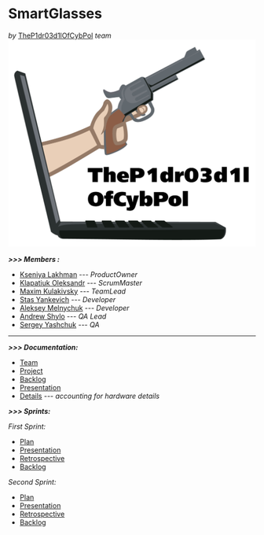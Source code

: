 # SmartGlasses
*by* [TheP1dr03d1lOfCybPol](https://github.com/orgs/progbase/teams/thep1dr03d1lofcybpol) *team*
                              ![alt-текст](https://github.com/progbase/SmartGlasses/blob/master/LOGOO.jpg "опасные типа")


***>>> Members :***

- [Kseniya Lakhman](https://github.com/KseniyaEvans)     --- *ProductOwner*
- [Klapatiuk Oleksandr](https://github.com/Sashko26)     --- *ScrumMaster*
- [Maxim Kulakivsky](https://github.com/maximkulakivsky) --- *TeamLead*
- [Stas Yankevich](https://github.com/0rqheus)           --- *Developer*
- [Aleksey Melnychuk](https://github.com/auvy)           --- *Developer*
- [Andrew Shylo](https://github.com/Some-cool-dude)      --- *QA Lead*
- [Sergey Yashchuk](https://github.com/Svetocvet)        --- *QA*

-----------------------------------------------------------------------------------------------------------------
***>>> Documentation:***
- [Team](https://github.com/orgs/progbase/teams/thep1dr03d1lofcybpol)
- [Project](https://github.com/orgs/progbase/projects/13)
- [Backlog](https://docs.google.com/spreadsheets/d/1un0XAs5o8xwzkeLCT6S_ry1r0s9MqpnYhPaOLHUzux4/edit?usp=sharing)
- [Presentation](https://docs.google.com/presentation/d/1c-skeIGzCjr_AHHZTl8Pt_iZwTrDEFk1cEnb-BENedA/edit?usp=sharing)
- [Details](https://docs.google.com/spreadsheets/d/1zQ5nU8yNbdvmvdgXoNXcjsyCjOdJxLWxV1LH7hPNBns/edit#gid=0) --- *accounting for hardware details*

***>>> Sprints:***

*First Sprint:*
- [Plan](https://docs.google.com/document/d/1INPJL90f3DKKv9FarDjAiP3P5k9_NI2M-P6ZoThfkxA/edit)
- [Presentation](https://docs.google.com/presentation/d/1PeT_7ib4wr3M52Cky45VW7u0TDl4b1JRK9CbhRz3hqY/edit?usp=sharing)
- [Retrospective](https://docs.google.com/spreadsheets/d/1RpRAxShB6cKIvOiXBCNrqr4yBwJqDBSFajcrLgETUmw/edit#gid=0)
- [Backlog](https://docs.google.com/spreadsheets/d/1un0XAs5o8xwzkeLCT6S_ry1r0s9MqpnYhPaOLHUzux4/edit#gid=1425525959)

*Second Sprint:*

- [Plan](https://docs.google.com/document/d/1S2iBNohryQ-TTm_dXW6OEu4vSLIqXXCrnTk-um8b9_M/edit)
- [Presentation](https://docs.google.com/presentation/d/1okDZG0EMFgE8vkkkTHpKO7hXbgy0TEnYhQdOAcksYoI/edit?usp=sharing)
- [Retrospective](https://docs.google.com/spreadsheets/d/1RpRAxShB6cKIvOiXBCNrqr4yBwJqDBSFajcrLgETUmw/edit#gid=1119702037)
- [Backlog](https://docs.google.com/spreadsheets/d/1un0XAs5o8xwzkeLCT6S_ry1r0s9MqpnYhPaOLHUzux4/edit#gid=1863646046)
